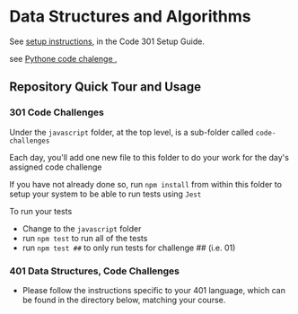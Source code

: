 # Data Structures and Algorithms

See [setup instructions](https://codefellows.github.io/setup-guide/code-301/3-code-challenges), in the Code 301 Setup Guide.

see [Pythone code chalenge ](https://github.com/mohammedalsamki/data-structures-and-algorithms/tree/main/python/code_challenges),



## Repository Quick Tour and Usage

### 301 Code Challenges

Under the `javascript` folder, at the top level, is a sub-folder called `code-challenges`

Each day, you'll add one new file to this folder to do your work for the day's assigned code challenge

If you have not already done so, run `npm install` from within this folder to setup your system to be able to run tests using `Jest`

To run your tests

- Change to the `javascript` folder
- run `npm test` to run all of the tests
- run `npm test ##` to only run tests for challenge ## (i.e. 01)

### 401 Data Structures, Code Challenges

- Please follow the instructions specific to your 401 language, which can be found in the directory below, matching your course.
